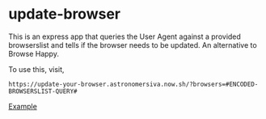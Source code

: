 # update-browser

This is an express app that queries the User Agent against a provided browserslist and tells if the browser needs to be updated. An alternative to Browse Happy.

To use this, visit,
```
https://update-your-browser.astronomersiva.now.sh/?browsers=#ENCODED-BROWSERSLIST-QUERY#
```

[Example](https://update-your-browser.astronomersiva.now.sh/?browsers=last%202%20firefox%20versions,%20last%203%20chrome%20versions)
